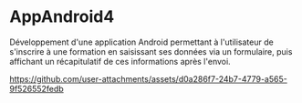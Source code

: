 # AppAndroid4
Développement d'une application Android permettant à l'utilisateur de s'inscrire à une formation en saisissant ses données via un formulaire, puis affichant un récapitulatif de ces informations après l'envoi.

https://github.com/user-attachments/assets/d0a286f7-24b7-4779-a565-9f526552fedb
